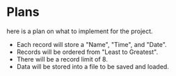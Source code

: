 # Plans

here is a plan on what to implement for the project.

- Each record will store a "Name", "Time", and "Date".
- Records will be ordered from "Least to Greatest".
- There will be a record limit of 8.
- Data will be stored into a file to be saved and loaded.